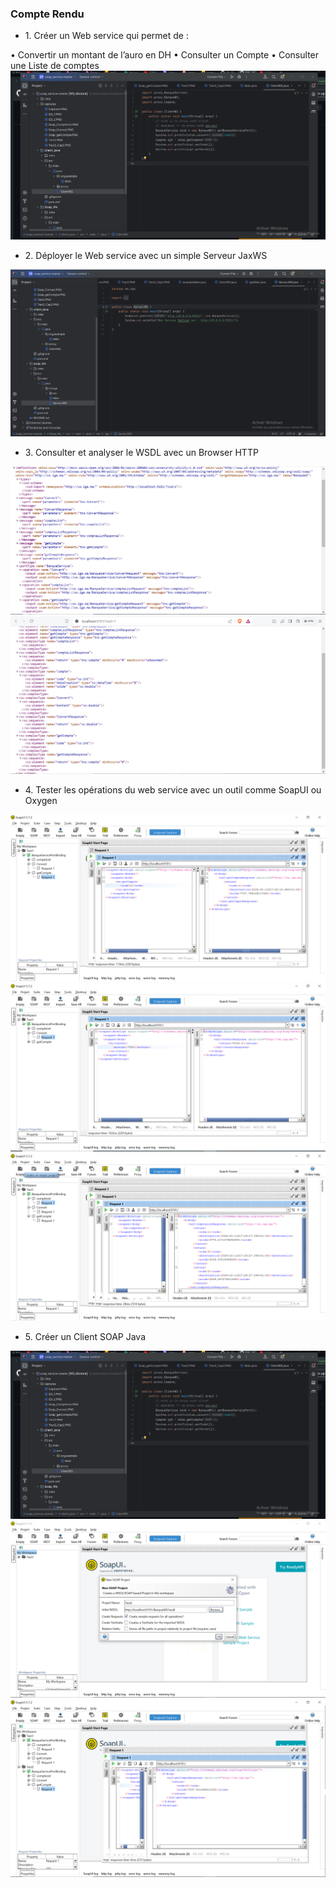 <h3>Compte Rendu</h3>


<ul>
    <li>1. Créer un Web service qui permet de : </li>
</ul>
    • Convertir un montant de l’auro en DH
    • Consulter un Compte
    • Consulter une Liste de comptes
<img src="captures/clientWsCode.png">
<ul>
    <li> 2. Déployer le Web service avec un simple Serveur JaxWS </li>
</ul>
<img src="captures/serveurJws.png">
<ul> 
    <li> 3. Consulter et analyser le WSDL avec un Browser HTTP </li>
</ul>
<img src="captures/Q3_1.PNG">
<img src="captures/Q3_2.PNG">
<ul>
    <li>
        4. Tester les opérations du web service avec un outil
        comme SoapUI ou Oxygen
    </li>
</ul>
<img src="captures/Soap_getCompte.PNG">
<img src="captures/Soap_Convert.PNG">
<img src="captures/Soap_CompteList.PNG">
<ul>
    <li> 5. Créer un Client SOAP Java </li>
</ul>

<img src="captures/clientWsCode.png">
<img src="captures/Test2.PNG">
<img src="captures/Test2_Cap2.PNG">
